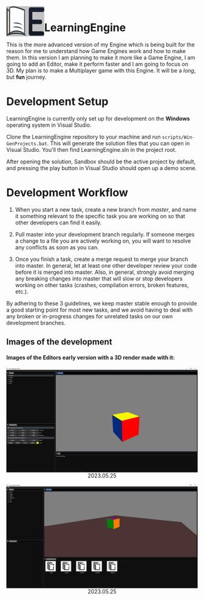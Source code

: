 <img align="left" src="Content/Branding/LOGO.jpg" width="100px"/>

# LearningEngine

This is the more advanced version of my Engine which is being built for the reason for me to understand how Game Engines work and how to make them.
In this version I am planning to make it more like a Game Engine, I am going to add an Editor, make it perform faster and I am going to focus on 
3D. My plan is to make a Multiplayer game with this Engine. It will be a _long_, but **fun** journey.

# Development Setup

LearningEngine is currently only set up for development on the **Windows** operating system in Visual Studio.

Clone the LearningEngine repository to your machine and run `scripts/Win-GenProjects.bat`. 
This will generate the solution files that you can open in Visual Studio. You'll then find LearningEngine.sln in the project root.

After opening the solution, Sandbox should be the active project by default, and pressing the play button in Visual Studio should open up a demo scene.

# Development Workflow

1. When you start a new task, create a new branch from _master_, and name it something relevant to the specific task you are working on so that other
developers can find it easily.

2. Pull master into your development branch regularly. If someone merges a change to a file you are actively working on, you will want to resolve any
conflicts as soon as you can.

3. Once you finish a task, create a merge request to merge your branch into master. In general, let at least one other developer review your code
before it is merged into master. Also, in general, strongly avoid merging any breaking changes into master that will slow or stop developers working
on other tasks (crashes, compilation errors, broken features, etc.).

By adhering to these 3 guidelines, we keep master stable enough to provide a good starting point for most new tasks, and we avoid having to deal with any 
broken or in-progress changes for unrelated tasks on our own development branches.

## Images of the development
#### Images of the Editors early version with a 3D render made with it:
<img align="left" src="Content/Showcasing/editor_sr.JPG"/> 
<p align="center">2023.05.25</p>

<img align="left" src="Content/Showcasing/2023.05.25.JPG"/>  
<p align="center">2023.05.25</p>


